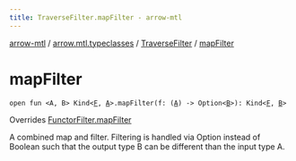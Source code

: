 ```yaml
---
title: TraverseFilter.mapFilter - arrow-mtl
---
```


[arrow-mtl](../../index.html) / [arrow.mtl.typeclasses](../index.html) / [TraverseFilter](index.html) / [mapFilter](./map-filter.html)

# mapFilter

`open fun <A, B> Kind<`[`F`](index.html#F)`, `[`A`](map-filter.html#A)`>.mapFilter(f: (`[`A`](map-filter.html#A)`) -> Option<`[`B`](map-filter.html#B)`>): Kind<`[`F`](index.html#F)`, `[`B`](map-filter.html#B)`>`

Overrides [FunctorFilter.mapFilter](../-functor-filter/map-filter.html)

A combined map and filter. Filtering is handled via Option instead of Boolean such that the output type B can be different than the input type A.

